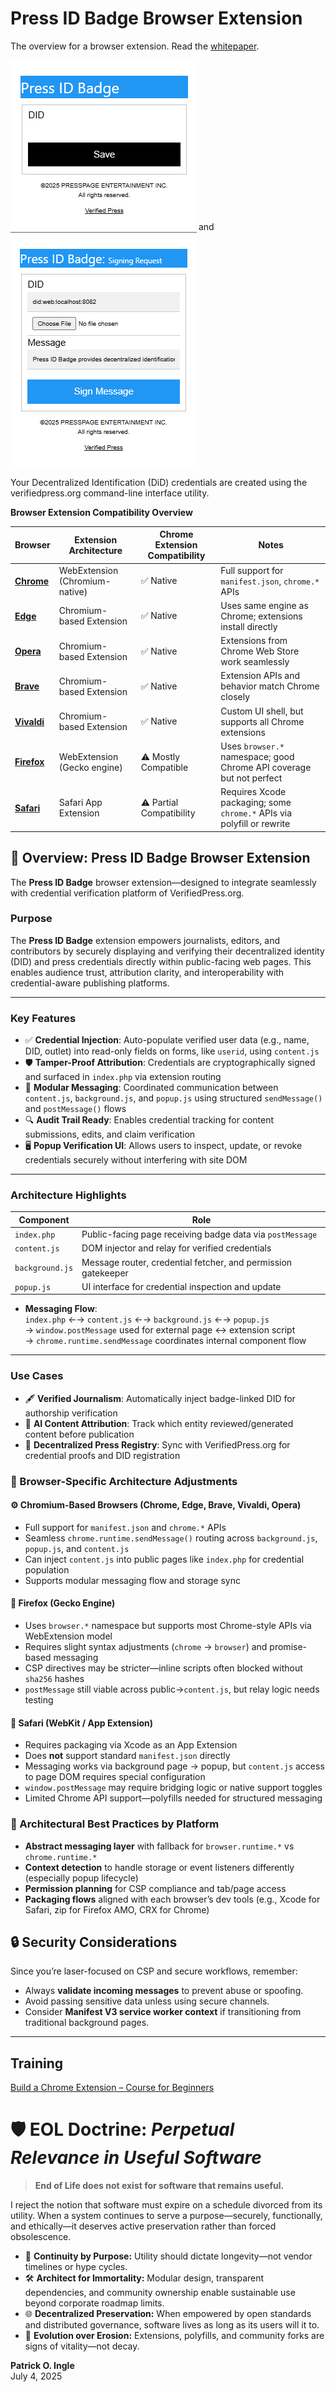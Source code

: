 # Press ID Badge Browser Extension
The overview for a browser extension. Read the [whitepaper](./whitepaper.pdf).

![sett1ngs](./images/screenshot-1.png) and ![signing](./images/screenshot-4.png)

Your Decentralized Identification (DiD) credentials are created using the verifiedpress.org command-line interface utility.

**Browser Extension Compatibility Overview**

| Browser     | Extension Architecture       | Chrome Extension Compatibility | Notes |
|-------------|------------------------------|-------------------------------|-------|
| [**Chrome**](src/chrome/README.md)   | WebExtension (Chromium-native) | ✅ Native                     | Full support for `manifest.json`, `chrome.*` APIs |
| [**Edge**](src/edge/README.md)     | Chromium-based Extension       | ✅ Native                     | Uses same engine as Chrome; extensions install directly |
| [**Opera**](src/opera/README.md)    | Chromium-based Extension       | ✅ Native                     | Extensions from Chrome Web Store work seamlessly |
| [**Brave**](src/brave/README.md)    | Chromium-based Extension       | ✅ Native                     | Extension APIs and behavior match Chrome closely |
| [**Vivaldi**](src/vivaldi/README.md)  | Chromium-based Extension       | ✅ Native                     | Custom UI shell, but supports all Chrome extensions |
| [**Firefox**](src/firefox/README.md)  | WebExtension (Gecko engine)    | ⚠️ Mostly Compatible          | Uses `browser.*` namespace; good Chrome API coverage but not perfect |
| [**Safari**](src/safari/README.md)   | Safari App Extension           | ⚠️ Partial Compatibility      | Requires Xcode packaging; some `chrome.*` APIs via polyfill or rewrite |


## 📰 Overview: Press ID Badge Browser Extension
The **Press ID Badge** browser extension—designed to integrate seamlessly with credential verification platform of VerifiedPress.org.

### **Purpose**
The **Press ID Badge** extension empowers journalists, editors, and contributors by securely displaying and verifying their decentralized identity (DID) and press credentials directly within public-facing web pages. This enables audience trust, attribution clarity, and interoperability with credential-aware publishing platforms.

---

### **Key Features**
- ✅ **Credential Injection**: Auto-populate verified user data (e.g., name, DID, outlet) into read-only fields on forms, like `userid`, using `content.js`
- 🛡️ **Tamper-Proof Attribution**: Credentials are cryptographically signed and surfaced in `index.php` via extension routing
- 🔁 **Modular Messaging**: Coordinated communication between `content.js`, `background.js`, and `popup.js` using structured `sendMessage()` and `postMessage()` flows
- 🔍 **Audit Trail Ready**: Enables credential tracking for content submissions, edits, and claim verification
- 🖥️ **Popup Verification UI**: Allows users to inspect, update, or revoke credentials securely without interfering with site DOM

---

### **Architecture Highlights**
| Component       | Role                                                   |
|----------------|--------------------------------------------------------|
| `index.php`     | Public-facing page receiving badge data via `postMessage` |
| `content.js`    | DOM injector and relay for verified credentials        |
| `background.js` | Message router, credential fetcher, and permission gatekeeper |
| `popup.js`      | UI interface for credential inspection and update      |

- **Messaging Flow**:  
  `index.php` ←→ `content.js` ←→ `background.js` ←→ `popup.js`  
  → `window.postMessage` used for external page ↔ extension script  
  → `chrome.runtime.sendMessage` coordinates internal component flow

---

### **Use Cases**
- 🖋️ **Verified Journalism**: Automatically inject badge-linked DID for authorship verification  
- 🧠 **AI Content Attribution**: Track which entity reviewed/generated content before publication  
- 🧾 **Decentralized Press Registry**: Sync with VerifiedPress.org for credential proofs and DID registration

### 🧩 Browser-Specific Architecture Adjustments

#### ⚙️ Chromium-Based Browsers (Chrome, Edge, Brave, Vivaldi, Opera)
- Full support for `manifest.json` and `chrome.*` APIs
- Seamless `chrome.runtime.sendMessage()` routing across `background.js`, `popup.js`, and `content.js`
- Can inject `content.js` into public pages like `index.php` for credential population
- Supports modular messaging flow and storage sync

#### 🦊 Firefox (Gecko Engine)
- Uses `browser.*` namespace but supports most Chrome-style APIs via WebExtension model
- Requires slight syntax adjustments (`chrome` → `browser`) and promise-based messaging
- CSP directives may be stricter—inline scripts often blocked without `sha256` hashes
- `postMessage` still viable across public→`content.js`, but relay logic needs testing

#### 🍏 Safari (WebKit / App Extension)
- Requires packaging via Xcode as an App Extension
- Does **not** support standard `manifest.json` directly
- Messaging works via background page → popup, but `content.js` access to page DOM requires special configuration
- `window.postMessage` may require bridging logic or native support toggles
- Limited Chrome API support—polyfills needed for structured messaging

### 🔄 Architectural Best Practices by Platform
- **Abstract messaging layer** with fallback for `browser.runtime.*` vs `chrome.runtime.*`
- **Context detection** to handle storage or event listeners differently (especially popup lifecycle)
- **Permission planning** for CSP compliance and tab/page access
- **Packaging flows** aligned with each browser’s dev tools (e.g., Xcode for Safari, zip for Firefox AMO, CRX for Chrome)



## 🔒 Security Considerations

Since you’re laser-focused on CSP and secure workflows, remember:
- Always **validate incoming messages** to prevent abuse or spoofing.
- Avoid passing sensitive data unless using secure channels.
- Consider **Manifest V3 service worker context** if transitioning from traditional background pages.

---

## Training
[Build a Chrome Extension – Course for Beginners](https://www.youtube.com/watch?v=0n809nd4Zu4)


# 🛡️ EOL Doctrine: *Perpetual Relevance in Useful Software*

> **End of Life does not exist for software that remains useful.**

I reject the notion that software must expire on a schedule divorced from its utility. When a system continues to serve a purpose—securely, functionally, and ethically—it deserves active preservation rather than forced obsolescence.

- 🧬 **Continuity by Purpose:** Utility should dictate longevity—not vendor timelines or hype cycles.
- 🛠️ **Architect for Immortality:** Modular design, transparent dependencies, and community ownership enable sustainable use beyond corporate roadmap limits.
- 🌐 **Decentralized Preservation:** When empowered by open standards and distributed governance, software lives as long as its users will it to.
- 🔁 **Evolution over Erosion:** Extensions, polyfills, and community forks are signs of vitality—not decay.

**Patrick O. Ingle**  
July 4, 2025
